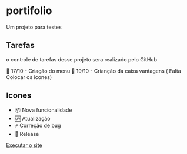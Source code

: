 # portifolio

Um projeto para testes

## Tarefas

o controle de tarefas desse projeto sera realizado pelo GitHub

📅 17/10 - Criação do menu
📅 19/10 - Crianção da caixa vantagens ( Falta Colocar os icones)

## Icones

- :package: Nova funcionalidade<br>
- :up: Atualização<br>
- :zap: Correção de bug<br>
- :checkered_flag: Release<br>

<a href="https://xandeprojetos.github.io/portfolio/index.html"> Executar o site
